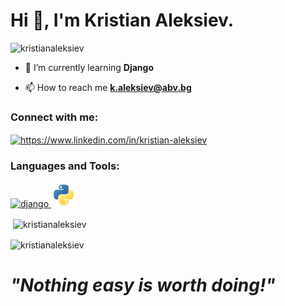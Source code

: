 

<h1>Hi 👋, I'm Kristian Aleksiev.</h1>
<p align="left"> <img src="https://komarev.com/ghpvc/?username=kristianaleksiev&label=Profile%20views&color=0e75b6&style=flat" alt="kristianaleksiev" /> </p>

- 🌱 I’m currently learning **Django**

- 📫 How to reach me **k.aleksiev@abv.bg**

<h3 align="left">Connect with me:</h3>
<p align="left">
<a href="https://www.linkedin.com/in/kristian-aleksiev" target="blank"><img align="center" src="https://raw.githubusercontent.com/rahuldkjain/github-profile-readme-generator/master/src/images/icons/Social/linked-in-alt.svg" alt="https://www.linkedin.com/in/kristian-aleksiev" height="30" width="40" /></a>
</p>

<h3 align="left">Languages and Tools:</h3>
<p align="left"> <a href="https://www.djangoproject.com/" target="_blank" rel="noreferrer"> <img src="https://cdn.worldvectorlogo.com/logos/django.svg" alt="django" width="40" height="40"/> </a> <a href="https://www.python.org" target="_blank" rel="noreferrer"> <img src="https://raw.githubusercontent.com/devicons/devicon/master/icons/python/python-original.svg" alt="python" width="40" height="40"/> </a> </p>

<p>&nbsp;<img align="center" src="https://github-readme-stats.vercel.app/api?username=kristianaleksiev&show_icons=true&locale=en" alt="kristianaleksiev" /></p>

<p><img align="center" src="https://github-readme-streak-stats.herokuapp.com/?user=kristianaleksiev&" alt="kristianaleksiev" /></p>

<h1><em> "Nothing easy is worth doing!" </em></h1>
